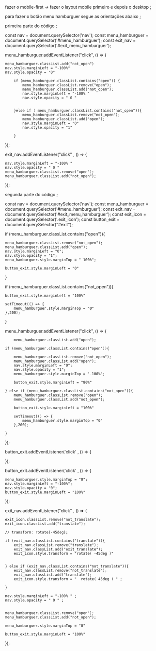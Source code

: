 fazer o mobile-first -> fazer o layout mobile primeiro e depois o desktop ;

para fazer o botão menu hamburguer segue as orientações abaixo ;

primeira parte do código ;

const nav = document.querySelector('nav');
const menu_hamburguer = document.querySelector('#menu_hamburguer');
const exit_nav = document.querySelector('#exit_menu_hamburguer');

menu_hamburguer.addEventListener("click", () => {

    menu_hamburguer.classList.add("not_open")
    nav.style.marginLeft = "-100%"
    nav.style.opacity = "0"

        if (menu_hamburguer.classList.contains("open")) {
            menu_hamburguer.classList.remove("open");
            menu_hamburguer.classList.add("not_open");
            nav.style.marginLeft = "-100% "
            nav.style.opacity = " 0 "


        }else if ( menu_hamburguer.classList.contains("not_open")){
            menu_hamburguer.classList.remove("not_open");
            menu_hamburguer.classList.add("open");
            nav.style.marginLeft = "0"
            nav.style.opacity = "1"

        }

        

});


exit_nav.addEventListener("click" , () => {

    nav.style.marginLeft = "-100% "
    nav.style.opacity = " 0 "
    menu_hamburguer.classList.remove("open");
    menu_hamburguer.classList.add("not_open");
    
});








segunda parte do código ;








const nav = document.querySelector('nav');
const menu_hamburguer = document.querySelector('#menu_hamburguer');
const exit_nav = document.querySelector('#exit_menu_hamburguer');
const exit_icon = document.querySelector('.exit_icon');
const button_exit = document.querySelector("#exit");






if (menu_hamburguer.classList.contains("open")){

    menu_hamburguer.classList.remove("not_open");
    menu_hamburguer.classList.add("open");
    nav.style.marginLeft = "0";
    nav.style.opacity = "1";
    menu_hamburguer.style.marginTop = "-100%";

    button_exit.style.marginLeft = "0"

}

if (menu_hamburguer.classList.contains("not_open")){

    button_exit.style.marginLeft = "100%"

    setTimeout(() => {
        menu_hamburguer.style.marginTop = "0"
    },200);

}





menu_hamburguer.addEventListener("click", () => {

        menu_hamburguer.classList.add("open");

    if (menu_hamburguer.classList.contains("open")){

        menu_hamburguer.classList.remove("not_open");
        menu_hamburguer.classList.add("open");
        nav.style.marginLeft = "0";
        nav.style.opacity = "1";
        menu_hamburguer.style.marginTop = "-100%";

        button_exit.style.marginLeft = "80%"

    } else if (menu_hamburguer.classList.contains("not_open")){
        menu_hamburguer.classList.remove("open");
        menu_hamburguer.classList.add("not_open");

        button_exit.style.marginLeft = "100%"
    
        setTimeout(() => {
            menu_hamburguer.style.marginTop = "0"
        },200);

    }
});

button_exit.addEventListener('click' , () => {



});



button_exit.addEventListener('click' , () => {

    menu_hamburguer.style.marginTop = "0";
    nav.style.marginLeft = "-100%";
    nav.style.opacity = "0";
    button_exit.style.marginLeft = "100%"

});




exit_nav.addEventListener("click" , () => {

    exit_icon.classList.remove("not_translate");
    exit_icon.classList.add("translate");

    // transform: rotate(-45deg);

    if (exit_nav.classList.contains("translate")){
        exit_nav.classList.remove("translate");
        exit_nav.classList.add("exit_translate");
        exit_icon.style.transform = "rotate( -45deg )"
        

    } else if (exit_nav.classList.contains("not_translate")){
        exit_nav.classList.remove("not_translate");
        exit_nav.classList.add("translate");
        exit_icon.style.transform = "  rotate( 45deg ) " ;
        
    }

    nav.style.marginLeft = "-100% " ;
    nav.style.opacity = " 0 " ;


    menu_hamburguer.classList.remove("open");
    menu_hamburguer.classList.add("not_open");

    menu_hamburguer.style.marginTop = "0"

    button_exit.style.marginLeft = "100%"

    
});



